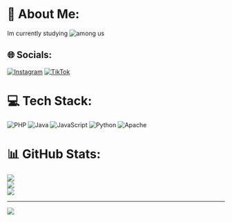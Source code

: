 # 💫 About Me:
Im currently studying
![among us](![image](https://github.com/user-attachments/assets/792fe6cf-a024-426e-bb32-388da66e5b1d)
)


## 🌐 Socials:
[![Instagram](https://img.shields.io/badge/Instagram-%23E4405F.svg?logo=Instagram&logoColor=white)](https://instagram.com/g_bergzx) [![TikTok](https://img.shields.io/badge/TikTok-%23000000.svg?logo=TikTok&logoColor=white)](https://tiktok.com/@blindxdo) 

# 💻 Tech Stack:
![PHP](https://img.shields.io/badge/php-%23777BB4.svg?style=for-the-badge&logo=php&logoColor=white) ![Java](https://img.shields.io/badge/java-%23ED8B00.svg?style=for-the-badge&logo=openjdk&logoColor=white) ![JavaScript](https://img.shields.io/badge/javascript-%23323330.svg?style=for-the-badge&logo=javascript&logoColor=%23F7DF1E) ![Python](https://img.shields.io/badge/python-3670A0?style=for-the-badge&logo=python&logoColor=ffdd54) ![Apache](https://img.shields.io/badge/apache-%23D42029.svg?style=for-the-badge&logo=apache&logoColor=white)
# 📊 GitHub Stats:
![](https://github-readme-stats.vercel.app/api?username=gustavobergz&theme=dark&hide_border=false&include_all_commits=false&count_private=false)<br/>
![](https://github-readme-streak-stats.herokuapp.com/?user=gustavobergz&theme=dark&hide_border=false)<br/>
![](https://github-readme-stats.vercel.app/api/top-langs/?username=gustavobergz&theme=dark&hide_border=false&include_all_commits=false&count_private=false&layout=compact)

---
[![](https://visitcount.itsvg.in/api?id=gustavobergz&icon=0&color=0)](https://visitcount.itsvg.in)

<!-- Proudly created with GPRM ( https://gprm.itsvg.in ) -->
